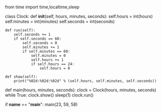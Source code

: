 from time import time,localtime,sleep


class Clock:
    def __init__(self, hours, minutes, seconds):
        self.hours = int(hours)
        self.minutes = int(minutes)
        self.seconds = int(seconds)

    def run(self):
        self.seconds += 1
        if self.seconds == 60:
            self.seconds = 0
            self.minutes += 1
            if self.minutes == 60:
                self.minutes = 0
                self.hours += 1
                if self.hours == 24:
                    self.hours = 0

    def show(self):
        print("%02d:%02d:%02d" % (self.hours, self.minutes, self.seconds))


def main(hours, minutes, seconds):
    clock = Clock(hours, minutes, seconds)
    while True:
        clock.show()
        sleep(1)
        clock.run()


if __name__ == "__main__":
    main(23, 59, 58)
